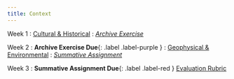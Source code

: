 ```yaml
---
title: Context
---
```


Week 1
: [Cultural & Historical](#)
: [_Archive Exercise_](#)

Week 2
: **Archive Exercise Due**{: .label .label-purple }
: [Geophysical & Environmental](#)
: [_Summative Assignment_](#)

Week 3
: **Summative Assignment Due**{: .label .label-red } [Evaluation Rubric](#)
